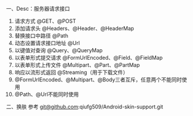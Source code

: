 一、Desc：服务器请求接口
1. 请求方式 @GET、@POST
2. 添加请求头 @Headers、@Header、@HeaderMap
3. 替换接口中路径 @Path
4. 动态设置请求接口地址 @Url
5. 以键值对查询 @Query、@QueryMap
6. 以表单形式提交请求 @FormUrlEncoded、@Field、@FieldMap
7. 以表单形式上传文件 @Multipart、@Part、@PartMap
8. 响应以流形式返回 @Streaming（用于下载文件）
9. @FormUrlEncoded、@Multipart、@Body三者互斥，任意两个不能同时使用
10. @Path、@Url不能同时使用

二、换肤
参考 git@github.com:qiufg509/Android-skin-support.git